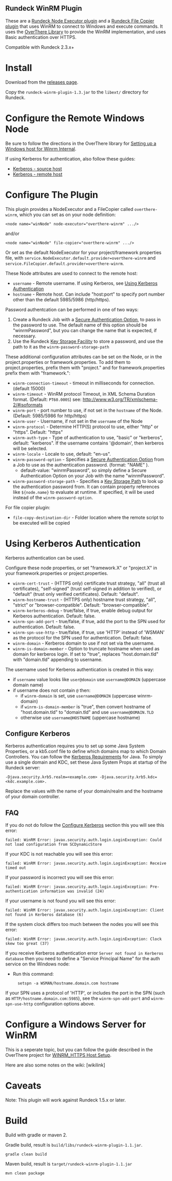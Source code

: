Rundeck WinRM Plugin
--------------------

These are a [Rundeck Node Executor plugin][1] and a [Rundeck File Copier plugin][2] that uses WinRM to connect to Windows and execute commands.  It uses the [OverThere Library][3] to provide the WinRM implementation, and uses Basic authentication over HTTPS.

[1]: http://rundeck.org/docs/developer/node-executor-plugin.html
[2]: http://rundeck.org/docs/developer/file-copier-plugin.html
[3]: https://github.com/xebialabs/overthere/

Compatible with Rundeck 2.3.x+

Install
====

Download from the [releases page](https://github.com/rundeck-plugins/rundeck-winrm-plugin/releases).

Copy the `rundeck-winrm-plugin-1.3.jar` to the `libext/` directory for Rundeck.

Configure the Remote Windows Node
====

Be sure to follow the directions in the OverThere library for [Setting up a Windows host for Winrm Internal](https://github.com/xebialabs/overthere/#winrm-winrm_internal-and-winrm_native).

If using Kerberos for authentication, also follow these guides:

* [Kerberos - source host](https://github.com/xebialabs/overthere/#kerberos---source-host)
* [Kerberos - remote host](https://github.com/xebialabs/overthere/#kerberos---remote-host)

Configure The Plugin
====

This plugin provides a NodeExecutor and a FileCopier called `overthere-winrm`, which you can set as on your node definition:

	<node name="winNode" node-executor="overthere-winrm" .../>

and/or

	<node name="winNode" file-copier="overthere-winrm" .../>

Or set as the default NodeExecutor for your project/framework properties file, with `service.NodeExecutor.default.provider=overthere-winrm` and `service.FileCopier.default.provider=overthere-winrm`.

These Node attributes are used to connect to the remote host:

* `username` - Remote username. If using Kerberos, see [Using Kerberos Authentication](#using-kerberos-authentication)
* `hostname` - Remote host. Can include "host:port" to specify port number other than the default 5985/5986 (http/https).

Password authentcation can be performed in one of two ways:

1. Create a Rundeck Job with a [Secure Authentication Option][1], to pass in the password to use.  The default name
of this option should be "winrmPassword", but you can change the name that is expected, if necessary.
2. Use the Rundeck [Key Storage Facility][2] to store a password, and use the path to it as the `winrm-password-storage-path`

[1]: http://rundeck.org/docs/manual/job-options.html#secure-options
[2]: http://rundeck.org/docs/administration/key-storage.html

These additional configuration attributes can be set on the Node, or in the project.properties or framework.properties. To add them to project.properties, prefix them with "project." and for framework.properties prefix them with "framework.":

* `winrm-connection-timeout` - timeout in milliseconds for connection. (default 15000)
* `winrm-timeout` - WinRM protocol Timeout, in XML Schema Duration format. (Default: `PT60.000S`) see: <http://www.w3.org/TR/xmlschema-2/#isoformats>
* `winrm-port` - port number to use, if not set in the `hostname` of the Node. (Default: 5985/5986 for http/https)
* `winrm-user` - Username, if not set in the `username` of the Node
* `winrm-protocol` - Determine HTTP(S) protocol to use, either "http" or "https". Default: "https"
* `winrm-auth-type` - Type of authentication to use, "basic" or "kerberos", default: "kerberos".  If the username contains '@domain', then kerberos will be selected.
* `winrm-locale` - Locale to use, default: "en-us".
* `winrm-password-option` - Specifies a [Secure Authentication Option][1] from a Job to use as the authentication password. (format: "NAME" ).
	* default-value: "winrmPassword", so simply define a Secure Authentication Option on your Job with the name "winrmPassword".
* `winrm-password-storage-path` - Specifies a [Key Storage Path][] to look up the authentication password from.  It can contain property references like `${node.name}` to evaluate at runtime.  If specified, it will be used instead of the `winrm-password-option`.

For file copier plugin:
* `file-copy-destination-dir` - Folder location where the remote script to be executed will be copied

[Key Storage Path]: http://rundeck.org/docs/administration/key-storage.html


Using Kerberos Authentication
====

Kerberos authentication can be used.

Configure these node properties, or set "framework.X" or "project.X" in your framework.properties or project.properties.

* `winrm-cert-trust` - (HTTPS only) certificate trust strategy, "all" (trust all certificates), "self-signed" (trust self-signed in addition to verified), or "default" (trust only verified certificates). Default: "default".
* `winrm-hostname-trust` - (HTTPS only) hostname trust strategy, "all", "strict" or "browser-compatible". Default: "browser-compatible".
* `winrm-kerberos-debug` - true/false, if true, enable debug output for Kerberos authentication. Default: false.
* `winrm-spn-add-port` - true/false, if true, add the port to the SPN used for authentication. Default: false.
* `winrm-spn-use-http` - true/false, if true, use 'HTTP' instead of 'WSMAN' as the protocol for the SPN used for authentication. Default: false.
* `winrm-domain` - Kerberos domain to use if not set via the username.
* `winrm-is-domain-member` - Option to truncate hostname when used as domain for kerberos login. If set to "true", replaces "host.domain.tld" with "domain.tld" appending to username.

The username used for Kerberos authentication is created in this way:

* if `username` value looks like `user@domain` use `username@DOMAIN` (uppercase domain name)
* if username does not contain `@` then:
    * if `winrm-domain` is set, use `username@DOMAIN` (uppercase winrm-domain) 
    * if `winrm-is-domain-member` is "true", then convert hostname of "host.domain.tld" to "domain.tld" and use `username@DOMAIN.TLD`
    * otherwise use `username@HOSTNAME` (uppercase hostname)

Configure Kerberos
----

Kerberos authentication requires you to set up some Java System Properties, or a kb5.conf file to define which domains map to which Domain Controllers.  You can follow the [Kerberos Requirements](http://docs.oracle.com/javase/7/docs/technotes/guides/security/jgss/tutorials/KerberosReq.html) for Java.  To simply use a single domain and KDC, set these Java System Props at startup of the Rundeck server:

    -Djava.security.krb5.realm=<example.com> -Djava.security.krb5.kdc=<kdc.example.com>. 

Replace the values with the name of your domain/realm and the hostname of your domain controller.

FAQ
----

If you do not do follow the [Configure Kerberos](#configure-kerberos) section this you will see this error:

    failed: WinRM Error: javax.security.auth.login.LoginException: Could not load configuration from SCDynamicStore

If your KDC is not reachable you will see this error:

    failed: WinRM Error: javax.security.auth.login.LoginException: Receive timed out

If your password is incorrect you will see this error:

    failed: WinRM Error: javax.security.auth.login.LoginException: Pre-authentication information was invalid (24)

If your username is not found you will see this error:

    failed: WinRM Error: javax.security.auth.login.LoginException: Client not found in Kerberos database (6)

If the system clock differs too much between the nodes you will see this error:

    failed: WinRM Error: javax.security.auth.login.LoginException: Clock skew too great (37)

If you receive Kerberos authentication error `Server not found in Kerberos database` then you need to define a
"Service Principal Name" for the auth service on the Windows node:

* Run this command:

        setspn -a WSMAN/hostname.domain.com hostname

If your SPN uses a protocol of 'HTTP', or includes the port in the SPN (such as `HTTP/hostname.domain.com:5985`), see
the `winrm-spn-add-port` and `winrm-spn-use-http` configuration options above.

Configure a Windows Server for WinRM
====

This is a seperate topic, but you can follow the guide described in the OverThere project for [WINRM_HTTPS Host Setup][1].

[1]: https://github.com/xebialabs/overthere/#cifs_host_setup

Here are also some notes on the wiki: [wikilink]

Caveats
====

Note: This plugin will work against Rundeck 1.5.x or later.

Build
=====

Build with gradle or maven 2.

Gradle build, result is `build/libs/rundeck-winrm-plugin-1.1.jar`.

	gradle clean build

Maven build, result is `target/rundeck-winrm-plugin-1.1.jar`
    
    mvn clean package
